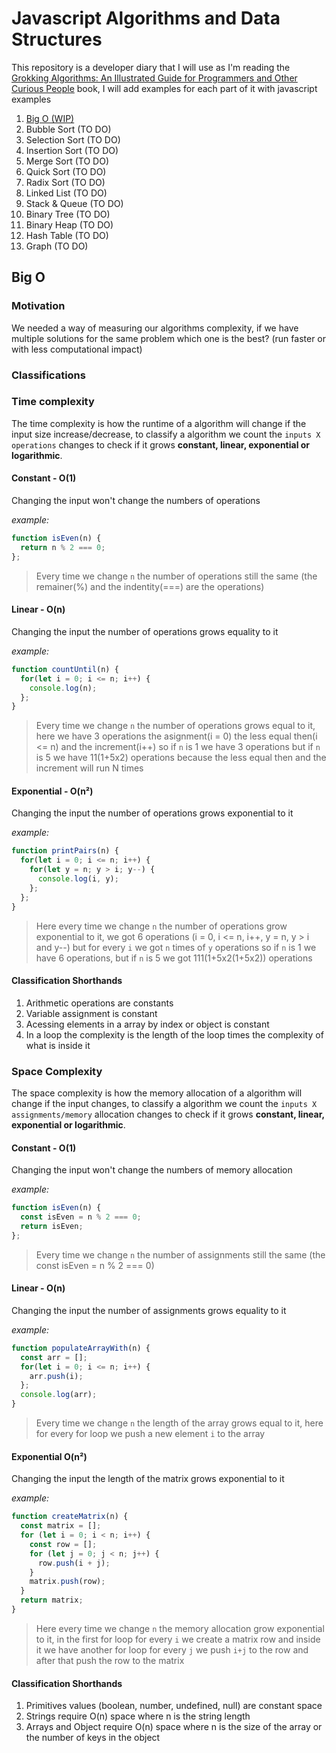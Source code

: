 # Javascript Algorithms and Data Structures

This repository is a developer diary that I will use as I'm reading the [Grokking Algorithms: An Illustrated Guide for Programmers and Other Curious People](https://www.amazon.com/Grokking-Algorithms-illustrated-programmers-curious/dp/1617292230) book, I will add examples for each part of it with javascript examples

1. [Big O (WIP)](#big-o)
2. Bubble Sort (TO DO)
3. Selection Sort (TO DO)
4. Insertion Sort (TO DO)
5. Merge Sort (TO DO)
6. Quick Sort (TO DO)
7. Radix Sort (TO DO)
8. Linked List (TO DO)
9. Stack & Queue (TO DO)
10. Binary Tree (TO DO)
11. Binary Heap (TO DO)
12. Hash Table (TO DO)
13. Graph (TO DO)

## Big O

### Motivation

We needed a way of measuring our algorithms complexity, if we have multiple solutions for the same problem which one
is the best? (run faster or with less computational impact)

### Classifications

### Time complexity

The time complexity is how the runtime of a algorithm will change if the input size increase/decrease, to classify a algorithm we count the `inputs X operations` changes to check if it grows **constant, linear, exponential or logarithmic**.

#### Constant - O(1)

Changing the input won't change the numbers of operations

*example:*
```javascript
function isEven(n) {
  return n % 2 === 0;
};
```
>Every time we change `n` the number of operations still the same (the remainer(%) and the indentity(===) are the operations)

#### Linear - O(n)

Changing the input the number of operations grows equality to it

*example:*
```javascript
function countUntil(n) {
  for(let i = 0; i <= n; i++) {
    console.log(n);
  };
}
```

>Every time we change `n` the number of operations grows equal to it, here we have 3 operations the asignment(i = 0) the less equal then(i <= n) and the increment(i++) so if `n` is 1 we have 3 operations but if `n` is 5 we have 11(1+5x2) operations because the less equal then and the increment will run N times

#### Exponential - O(n²)

Changing the input the number of operations grows exponential to it

*example:*
```javascript
function printPairs(n) {
  for(let i = 0; i <= n; i++) {
    for(let y = n; y > i; y--) {
      console.log(i, y);
    };
  };
}
```

>Here every time we change `n` the number of operations grow exponential to it, we got 6 operations (i = 0, i <= n, i++, y = n, y > i and y--) but for every `i` we got `n` times of `y` operations so if `n` is 1 we have 6 operations, but if `n` is 5 we got 111(1+5x2(1+5x2)) operations

#### Classification Shorthands

1. Arithmetic operations are constants
2. Variable assignment is constant
3. Acessing elements in a array by index or object is constant
4. In a loop the complexity is the length of the loop times the complexity of what is inside it

### Space Complexity

The space complexity is how the memory allocation of a algorithm will change if the input changes, to classify a algorithm we count the `inputs X assignments/memory` allocation changes to check if it grows **constant, linear, exponential or logarithmic**.

#### Constant - O(1)

Changing the input won't change the numbers of memory allocation

*example:*
```javascript
function isEven(n) {
  const isEven = n % 2 === 0;
  return isEven;
};
```
>Every time we change `n` the number of assignments still the same (the const isEven = n % 2 === 0)

#### Linear - O(n)

Changing the input the number of assignments grows equality to it

*example:*
```javascript
function populateArrayWith(n) {
  const arr = [];
  for(let i = 0; i <= n; i++) {
    arr.push(i);
  };
  console.log(arr);
}
```

>Every time we change `n` the length of the array grows equal to it, here for every for loop we push a new element `i` to the array

#### Exponential O(n²)

Changing the input the length of the matrix grows exponential to it

*example:*
```javascript
function createMatrix(n) {
  const matrix = [];
  for (let i = 0; i < n; i++) {
    const row = [];
    for (let j = 0; j < n; j++) {
      row.push(i + j);
    }
    matrix.push(row);
  }
  return matrix;
}
```

>Here every time we change `n` the memory allocation grow exponential to it, in the first for loop for every `i` we create a matrix row and inside it we have another for loop for every `j` we push `i+j` to the row and after that push the row to the matrix

#### Classification Shorthands

1. Primitives values (boolean, number, undefined, null) are constant space
2. Strings require O(n) space where n is the string length
3. Arrays and Object require O(n) space where n is the size of the array or the number of keys in the object